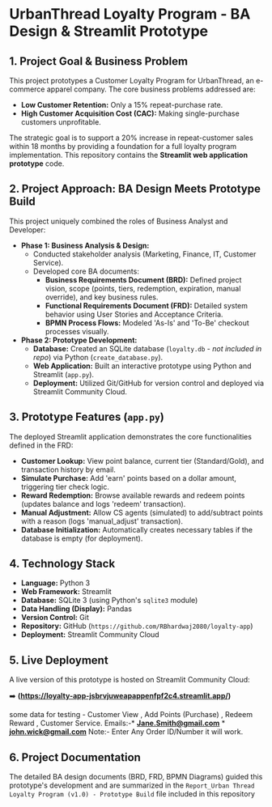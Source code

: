 # UrbanThread Loyalty Program - BA Design & Streamlit Prototype

## 1. Project Goal & Business Problem

This project prototypes a Customer Loyalty Program for UrbanThread, an e-commerce apparel company. The core business problems addressed are:

* **Low Customer Retention:** Only a 15% repeat-purchase rate.
* **High Customer Acquisition Cost (CAC):** Making single-purchase customers unprofitable.

The strategic goal is to support a 20% increase in repeat-customer sales within 18 months by providing a foundation for a full loyalty program implementation. This repository contains the **Streamlit web application prototype** code.

## 2. Project Approach: BA Design Meets Prototype Build

This project uniquely combined the roles of Business Analyst and Developer:

* **Phase 1: Business Analysis & Design:**
    * Conducted stakeholder analysis (Marketing, Finance, IT, Customer Service).
    * Developed core BA documents:
        * **Business Requirements Document (BRD):** Defined project vision, scope (points, tiers, redemption, expiration, manual override), and key business rules.
        * **Functional Requirements Document (FRD):** Detailed system behavior using User Stories and Acceptance Criteria.
        * **BPMN Process Flows:** Modeled 'As-Is' and 'To-Be' checkout processes visually.
* **Phase 2: Prototype Development:**
    * **Database:** Created an SQLite database (`loyalty.db` - *not included in repo*) via Python (`create_database.py`).
    * **Web Application:** Built an interactive prototype using Python and Streamlit (`app.py`).
    * **Deployment:** Utilized Git/GitHub for version control and deployed via Streamlit Community Cloud.

## 3. Prototype Features (`app.py`)

The deployed Streamlit application demonstrates the core functionalities defined in the FRD:

* **Customer Lookup:** View point balance, current tier (Standard/Gold), and transaction history by email.
* **Simulate Purchase:** Add 'earn' points based on a dollar amount, triggering tier check logic.
* **Reward Redemption:** Browse available rewards and redeem points (updates balance and logs 'redeem' transaction).
* **Manual Adjustment:** Allow CS agents (simulated) to add/subtract points with a reason (logs 'manual_adjust' transaction).
* **Database Initialization:** Automatically creates necessary tables if the database is empty (for deployment).

## 4. Technology Stack

* **Language:** Python 3
* **Web Framework:** Streamlit
* **Database:** SQLite 3 (using Python's `sqlite3` module)
* **Data Handling (Display):** Pandas
* **Version Control:** Git
* **Repository:** GitHub (`https://github.com/RBhardwaj2080/loyalty-app`)
* **Deployment:** Streamlit Community Cloud



## 5. Live Deployment

A live version of this prototype is hosted on Streamlit Community Cloud:

➡️ **(https://loyalty-app-jsbrvjuweapappenfpf2c4.streamlit.app/)**

some data for testing - Customer View , Add Points (Purchase) , Redeem Reward , Customer Service.
Emails:-* **Jane.Smith@gmail.com**
        * **john.wick@gmail.com**
Note:- Enter Any  Order ID/Number it will work.

## 6. Project Documentation

The detailed BA design documents (BRD, FRD, BPMN Diagrams) guided this prototype's development and are summarized in the `Report_Urban Thread Loyalty Program (v1.0) - Prototype Build` file included in this repository 
